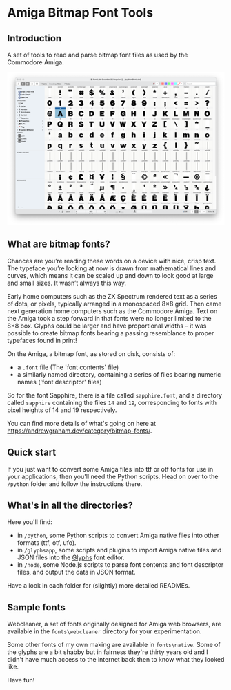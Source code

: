 # Amiga Bitmap Font Tools

## Introduction

A set of tools to read and parse bitmap font files as used by the Commodore Amiga.

![An Amiga font loaded in Fontlab](amigafonts.png)
## What are bitmap fonts?

Chances are you’re reading these words on a device with nice, crisp text. The typeface you’re looking at now is drawn from mathematical lines and curves, which means it can be scaled up and down to look good at large and small sizes. It wasn’t always this way.

Early home computers such as the ZX Spectrum rendered text as a series of dots, or pixels, typically arranged in a monospaced 8×8 grid. Then came next generation home computers such as the Commodore Amiga. Text on the Amiga took a step forward in that fonts were no longer limited to the 8×8 box. Glyphs could be larger and have proportional widths – it was possible to create bitmap fonts bearing a passing resemblance to proper typefaces found in print!

On the Amiga, a bitmap font, as stored on disk, consists of:

- a `.font` file (The 'font contents' file)
- a similarly named directory, containing a series of files bearing numeric names ('font descriptor' files) 

So for the font Sapphire, there is a file called `sapphire.font`, and a directory called `sapphire` containing the files `14` and `19`, corresponding to fonts with pixel heights of 14
and 19 respectively.

You can find more details of what's going on here at https://andrewgraham.dev/category/bitmap-fonts/.

## Quick start

If you just want to convert some Amiga files into ttf or otf fonts for use in your applications, then you'll need the Python scripts.
Head on over to the `/python` folder and follow the instructions there.

## What's in all the directories?

Here you'll find:

- in `/python`, some Python scripts to convert Amiga native files into other formats (ttf, otf, ufo).
- in `/glyphsapp`, some scripts and plugins to import Amiga native files and JSON files into the [Glyphs](https://glyphsapp.com) font editor.
- in `/node`, some Node.js scripts to parse font contents and font descriptor files, and output the data in JSON format.

Have a look in each folder for (slightly) more detailed READMEs.

## Sample fonts

Webcleaner, a set of fonts originally designed for Amiga web browsers, are available in the `fonts\webcleaner` directory for your experimentation.

Some other fonts of my own making are available in `fonts\native`. Some of the glyphs are a bit shabby but in fairness they're thirty
years old and I didn't have much access to the internet back then to know what they looked like.

Have fun!
